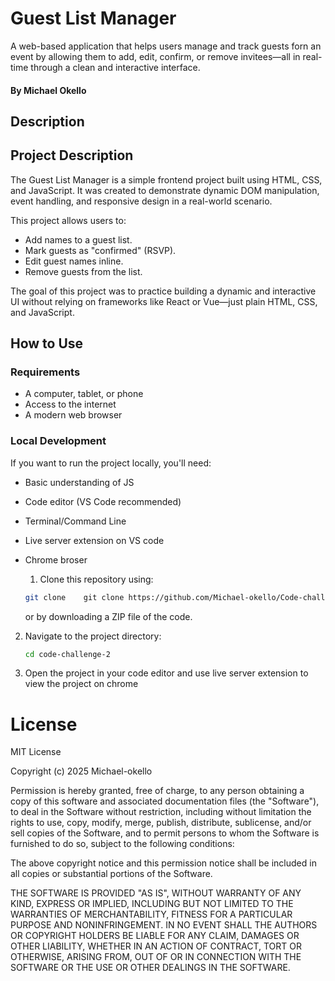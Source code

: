 # Guest List Manager

A web-based application that helps users manage and track guests forn
an event by allowing them to add, edit, confirm, or remove 
invitees—all in real-time through a clean and interactive interface.

#### By **Michael Okello**

## Description

## Project Description

The Guest List Manager is a simple frontend project built using HTML, 
CSS, and JavaScript. It was created to demonstrate dynamic DOM manipulation,
event handling, and responsive design in a real-world scenario.

This project allows users to:

- Add names to a guest list.
- Mark guests as "confirmed" (RSVP).
- Edit guest names inline.
- Remove guests from the list.

The goal of this project was to practice building a dynamic 
and interactive UI without relying on frameworks like React or Vue—just 
plain HTML, CSS, and JavaScript.

## How to Use

### Requirements

- A computer, tablet, or phone
- Access to the internet
- A modern web browser

 ### Local Development

If you want to run the project locally, you'll need:

- Basic understanding of  JS
- Code editor (VS Code recommended)
- Terminal/Command Line
- Live server extension on VS code
- Chrome broser

  1. Clone this repository using:

   ```bash
   git clone    git clone https://github.com/Michael-okello/Code-challenge-3.git
   ```

   or by downloading a ZIP file of the code.

2. Navigate to the project directory:

   ```bash
   cd code-challenge-2
   ```
3. Open the project in your code editor and use live server extension to
   view the project on chrome

# License
MIT License

Copyright (c) 2025 Michael-okello

Permission is hereby granted, free of charge, to any person obtaining a copy
of this software and associated documentation files (the "Software"), to deal
in the Software without restriction, including without limitation the rights
to use, copy, modify, merge, publish, distribute, sublicense, and/or sell
copies of the Software, and to permit persons to whom the Software is
furnished to do so, subject to the following conditions:

The above copyright notice and this permission notice shall be included in all
copies or substantial portions of the Software.

THE SOFTWARE IS PROVIDED "AS IS", WITHOUT WARRANTY OF ANY KIND, EXPRESS OR
IMPLIED, INCLUDING BUT NOT LIMITED TO THE WARRANTIES OF MERCHANTABILITY,
FITNESS FOR A PARTICULAR PURPOSE AND NONINFRINGEMENT. IN NO EVENT SHALL THE
AUTHORS OR COPYRIGHT HOLDERS BE LIABLE FOR ANY CLAIM, DAMAGES OR OTHER
LIABILITY, WHETHER IN AN ACTION OF CONTRACT, TORT OR OTHERWISE, ARISING FROM,
OUT OF OR IN CONNECTION WITH THE SOFTWARE OR THE USE OR OTHER DEALINGS IN THE
SOFTWARE.
